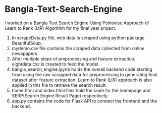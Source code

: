 # Bangla-Text-Search-Engine
I worked on a Bangla Text Search Engine Using Pointwise Approach of Learn to Rank (LtR) Algorithm for my final year project.

1) In scrapeData.py file, web data is scraped using python package BeautifulSoup.
2) mydemo.csv file contains the scraped data collected from online newspapers.
3) After multiple steps of preprocessing and feature extraction, eightdata.csv is created to feed the model.
4) bangla_search_engine.ipynb holds the overall backend code starting from using the raw scrapped data for preprocessing to generating final dataset after feature extraction. Learn to Rank (LtR) approach is also applied in this file to retrieve the search result.
5) home.html and index.html files hold the code for the homepage and SERP(Search Engine Result Page) respectively.
6) app.py contains the code for Flask API to connect the frontend and the backend.
